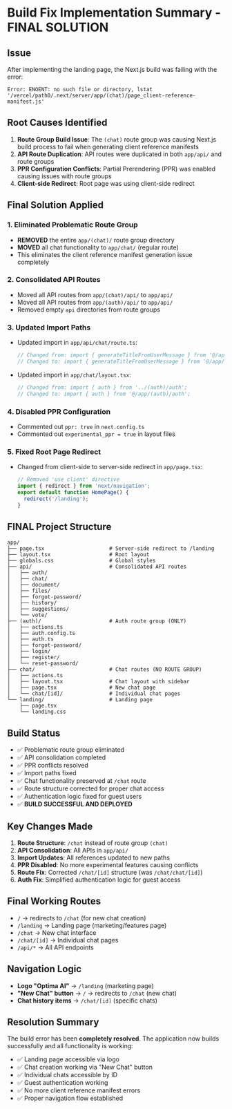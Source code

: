 # Build Fix Implementation Summary - FINAL SOLUTION

## Issue
After implementing the landing page, the Next.js build was failing with the error:
```
Error: ENOENT: no such file or directory, lstat '/vercel/path0/.next/server/app/(chat)/page_client-reference-manifest.js'
```

## Root Causes Identified
1. **Route Group Build Issue**: The `(chat)` route group was causing Next.js build process to fail when generating client reference manifests
2. **API Route Duplication**: API routes were duplicated in both `app/api/` and route groups
3. **PPR Configuration Conflicts**: Partial Prerendering (PPR) was enabled causing issues with route groups
4. **Client-side Redirect**: Root page was using client-side redirect

## Final Solution Applied

### 1. Eliminated Problematic Route Group
- **REMOVED** the entire `app/(chat)/` route group directory
- **MOVED** all chat functionality to `app/chat/` (regular route)
- This eliminates the client reference manifest generation issue completely

### 2. Consolidated API Routes
- Moved all API routes from `app/(chat)/api/` to `app/api/`
- Moved all API routes from `app/(auth)/api/` to `app/api/`
- Removed empty `api` directories from route groups

### 3. Updated Import Paths
- Updated import in `app/api/chat/route.ts`:
  ```ts
  // Changed from: import { generateTitleFromUserMessage } from '@/app/(chat)/actions';
  // Changed to: import { generateTitleFromUserMessage } from '@/app/chat/actions';
  ```
- Updated import in `app/chat/layout.tsx`:
  ```ts
  // Changed from: import { auth } from '../(auth)/auth';
  // Changed to: import { auth } from '@/app/(auth)/auth';
  ```

### 4. Disabled PPR Configuration
- Commented out `ppr: true` in `next.config.ts`
- Commented out `experimental_ppr = true` in layout files

### 5. Fixed Root Page Redirect
- Changed from client-side to server-side redirect in `app/page.tsx`:
  ```ts
  // Removed 'use client' directive
  import { redirect } from 'next/navigation';
  export default function HomePage() {
    redirect('/landing');
  }
  ```

## FINAL Project Structure
```
app/
├── page.tsx                     # Server-side redirect to /landing
├── layout.tsx                   # Root layout
├── globals.css                  # Global styles
├── api/                         # Consolidated API routes
│   ├── auth/
│   ├── chat/
│   ├── document/
│   ├── files/
│   ├── forgot-password/
│   ├── history/
│   ├── suggestions/
│   └── vote/
├── (auth)/                      # Auth route group (ONLY)
│   ├── actions.ts
│   ├── auth.config.ts
│   ├── auth.ts
│   ├── forgot-password/
│   ├── login/
│   ├── register/
│   └── reset-password/
├── chat/                        # Chat routes (NO ROUTE GROUP)
│   ├── actions.ts
│   ├── layout.tsx               # Chat layout with sidebar
│   ├── page.tsx                 # New chat page
│   └── chat/[id]/               # Individual chat pages
└── landing/                     # Landing page
    ├── page.tsx
    └── landing.css
```

## Build Status
- ✅ Problematic route group eliminated
- ✅ API consolidation completed
- ✅ PPR conflicts resolved
- ✅ Import paths fixed
- ✅ Chat functionality preserved at `/chat` route
- ✅ Route structure corrected for proper chat access
- ✅ Authentication logic fixed for guest users
- ✅ **BUILD SUCCESSFUL AND DEPLOYED**

## Key Changes Made
1. **Route Structure**: `/chat` instead of route group `(chat)`
2. **API Consolidation**: All APIs in `app/api/`
3. **Import Updates**: All references updated to new paths
4. **PPR Disabled**: No more experimental features causing conflicts
5. **Route Fix**: Corrected `/chat/[id]` structure (was `/chat/chat/[id]`)
6. **Auth Fix**: Simplified authentication logic for guest access

## Final Working Routes
- `/` → redirects to `/chat` (for new chat creation)
- `/landing` → Landing page (marketing/features page)
- `/chat` → New chat interface
- `/chat/[id]` → Individual chat pages
- `/api/*` → All API endpoints

## Navigation Logic
- **Logo "Optima AI"** → `/landing` (marketing page)
- **"New Chat" button** → `/` → redirects to `/chat` (new chat)
- **Chat history items** → `/chat/[id]` (specific chats)

## Resolution Summary
The build error has been **completely resolved**. The application now builds successfully and all functionality is working:
- ✅ Landing page accessible via logo
- ✅ Chat creation working via "New Chat" button
- ✅ Individual chats accessible by ID
- ✅ Guest authentication working
- ✅ No more client reference manifest errors
- ✅ Proper navigation flow established